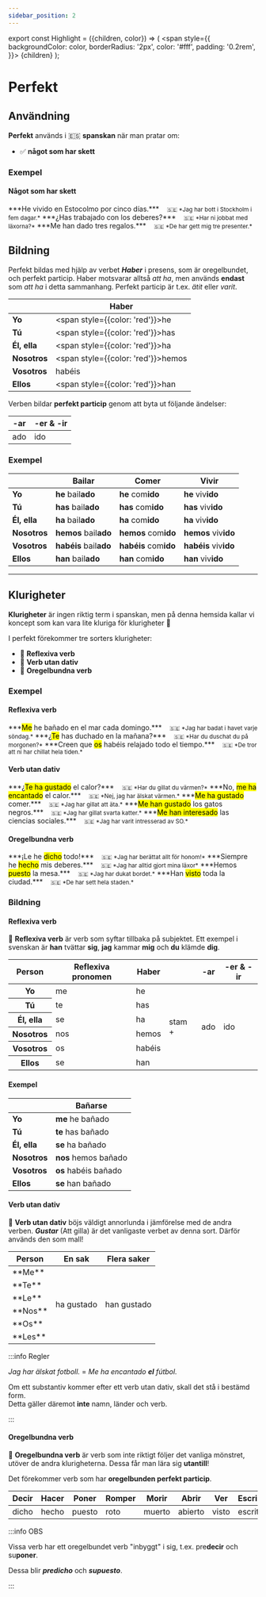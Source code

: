 ```yaml
---
sidebar_position: 2
---
```


export const Highlight = ({children, color}) => (
  <span
    style={{
      backgroundColor: color,
      borderRadius: '2px',
      color: '#fff',
      padding: '0.2rem',
    }}>
    {children}
  </span>
);

# <Highlight color="#0b00d1">Perfekt</Highlight>

## <Highlight color="#ff4802">Användning</Highlight>

**Perfekt** används i 🇪🇸 **spanskan** när man pratar om:

- ✅ **något som har skett**

### <Highlight color="#ff4802">Exempel</Highlight>

#### <Highlight color="#ff4802">Något som har skett</Highlight>
 
<div class="custom-quote">  
***He vivido en Estocolmo por cinco días.***   
&nbsp;&nbsp;&nbsp;<small>🇸🇪 *Jag har bott i Stockholm i fem dagar.*</small>    
***¿Has trabajado con los deberes?***   
&nbsp;&nbsp;&nbsp;<small>🇸🇪 *Har ni jobbat med läxorna?*</small>    
***Me han dado tres regalos.***    
&nbsp;&nbsp;&nbsp;<small>🇸🇪 *De har gett mig tre presenter.*</small> 
</div>

## <Highlight color="#ff4802">Bildning</Highlight>

Perfekt bildas med hjälp av verbet ***Haber*** i presens, som är oregelbundet, och perfekt particip. Haber motsvarar alltså *att ha*, men används **endast** som *att ha* i detta sammanhang. Perfekt particip är t.ex. *ätit* eller *varit*. 

|       | Haber   | 
| ----- | ----- | 
| **Yo**    | <span style={{color: 'red'}}>he</span>     | 
| **Tú**    | <span style={{color: 'red'}}>has</span>    |
| **Él, ella**    | <span style={{color: 'red'}}>ha</span>     |
| **Nosotros**    | <span style={{color: 'red'}}>hemos</span>     | 
| **Vosotros**    | habéis     | 
| **Ellos**    | <span style={{color: 'red'}}>han</span>     | 

Verben bildar **perfekt particip** genom att byta ut följande ändelser:

| -ar     | -er & -ir   | 
| ------- | ----------- | 
| ado     | ido         |


### <Highlight color="#ff4802">Exempel</Highlight>

|       | Bailar   | Comer   | Vivir   |
| ----- | ----- | ----- | ----- |
| **Yo**    | **he** bail**ado**     | **he** com**ido**     | **he** viv**ido**     |
| **Tú**    | **has** bail**ado**    | **has** com**ido**    | **has** viv**ido**    |
| **Él, ella**    | **ha** bail**ado**     | **ha** com**ido**     | **ha** viv**ido**     |
| **Nosotros**    | **hemos** bail**ado**     | **hemos** com**ido**     | **hemos** viv**ido**     |
| **Vosotros**    | **habéis** bail**ado**     | **habéis** com**ido**     | **habéis** viv**ido**     |
| **Ellos**    | **han** bail**ado**     | **han** com**ido**     | **han** viv**ido**     |

---

## <Highlight color="#ff4802">Klurigheter</Highlight>

**Klurigheter** är ingen riktig term i spanskan, men på denna hemsida kallar vi koncept som kan vara lite kluriga för klurigheter 🥸

I perfekt förekommer tre sorters klurigheter:

- 🦺 **Reflexiva verb**
- 💩 **Verb utan dativ**
- 🖕 **Oregelbundna verb**

### <Highlight color="#ff4802">Exempel</Highlight>

#### <Highlight color="#ff4802">Reflexiva verb</Highlight>
 
<div class="custom-quote">  
<p>
***<mark>Me</mark> he bañado en el mar cada domingo.***   
&nbsp;&nbsp;&nbsp;<small>🇸🇪 *Jag har badat i havet varje söndag.*</small>    
***¿<mark>Te</mark> has duchado en la mañana?***   
&nbsp;&nbsp;&nbsp;<small>🇸🇪 *Har du duschat du på morgonen?*</small>    
***Creen que <mark>os</mark> habéis relajado todo el tiempo.***   
&nbsp;&nbsp;&nbsp;<small>🇸🇪 *De tror att ni har chillat hela tiden.*</small> 
</p>
</div>

#### <Highlight color="#ff4802">Verb utan dativ</Highlight>
 
<div class="custom-quote">  
<p>
***¿<mark>Te ha gustado</mark> el calor?***   
&nbsp;&nbsp;&nbsp;<small>🇸🇪 *Har du gillat du värmen?*</small>    
***No, <mark>me ha encantado</mark> el calor.***   
&nbsp;&nbsp;&nbsp;<small>🇸🇪 *Nej, jag har älskat värmen.*</small>   
***<mark>Me ha gustado</mark> comer.***   
&nbsp;&nbsp;&nbsp;<small>🇸🇪 *Jag har gillat att äta.*</small>      
***<mark>Me han gustado</mark> los gatos negros.***   
&nbsp;&nbsp;&nbsp;<small>🇸🇪 *Jag har gillat svarta katter.*</small>    
***<mark>Me han interesado</mark> las ciencias sociales.***   
&nbsp;&nbsp;&nbsp;<small>🇸🇪 *Jag har varit intresserad av SO.*</small>
</p>
</div>

#### <Highlight color="#ff4802">Oregelbundna verb</Highlight>
 
<div class="custom-quote">  
<p>
***¡Le he <mark>dicho</mark> todo!***   
&nbsp;&nbsp;&nbsp;<small>🇸🇪 *Jag har berättat allt för honom!*</small>    
***Siempre he <mark>hecho</mark> mis deberes.***   
&nbsp;&nbsp;&nbsp;<small>🇸🇪 *Jag har alltid gjort mina läxor*</small>    
***Hemos <mark>puesto</mark> la mesa.***   
&nbsp;&nbsp;&nbsp;<small>🇸🇪 *Jag har dukat bordet.*</small>    
***Han <mark>visto</mark> toda la ciudad.***    
&nbsp;&nbsp;&nbsp;<small>🇸🇪 *De har sett hela staden.*</small>  
</p>
</div>

### <Highlight color="#ff4802">Bildning</Highlight>

#### <Highlight color="#ff4802">Reflexiva verb</Highlight>

🦺 **Reflexiva verb** är verb som syftar tillbaka på subjektet. Ett exempel i svenskan är **han** tvättar **sig**, **jag** kammar **mig** och **du** klämde **dig**. 

<table>
  <thead>
    <tr>
      <th> Person</th>
      <th> Reflexiva pronomen</th>
      <th> Haber</th>
      <th> </th>
      <th> -ar</th>
      <th> -er & -ir</th>
    </tr>
  </thead>
  <tbody>
    <tr>
      <th> Yo</th>
      <td> me</td>
      <td> <span style={{color: 'red'}}>he</span> </td>
      <td rowspan="6">stam +</td>
      <td rowspan="6">ado</td>
      <td rowspan="6">ido</td>
    </tr>
    <tr>
      <th> Tú</th>
      <td> te</td>
      <td> <span style={{color: 'red'}}>has</span> </td>
    </tr>
    <tr>
      <th> Él, ella</th>
      <td> se</td>
      <td> <span style={{color: 'red'}}>ha</span> </td>
    </tr>
    <tr>
      <th> Nosotros</th>
      <td> nos</td>
      <td> <span style={{color: 'red'}}>hemos</span> </td>
    </tr>
    <tr>
      <th> Vosotros</th>
      <td> os</td>
      <td> habéis</td>
    </tr>
    <tr>
      <th> Ellos</th>
      <td> se</td>
      <td> <span style={{color: 'red'}}>han</span> </td>
    </tr>
  </tbody>
</table>

#### <Highlight color="#ff4802">Exempel</Highlight>

|                  | Bañar**se**      | 
| ---------------- | ---------------- |
| **Yo**           | **me** he bañado  | 
| **Tú**           | **te** has bañado     |
| **Él, ella**     | **se** ha bañado      |
| **Nosotros**     | **nos** hemos bañado  |   
| **Vosotros**     | **os** habéis bañado    |
| **Ellos**        | **se** han bañado     | 

#### <Highlight color="#ff4802">Verb utan dativ</Highlight>

💩 **Verb utan dativ** böjs väldigt annorlunda i jämförelse med de andra verben. ***Gustar*** (Att gilla) är det vanligaste verbet av denna sort. Därför används den som mall!

<table>
  <thead>
    <tr>
      <th> Person</th>
      <th> En sak</th>
      <th> Flera saker</th>
    </tr>
  </thead>
  <tbody>
    <tr>
      <td>**Me**</td>
      <td rowspan="6">ha gustado</td>
      <td rowspan="6">han gustado</td>
    </tr>
    <tr>
      <td>**Te**</td>
    </tr>
    <tr>
      <td>**Le**</td>
    </tr>
    <tr>
      <td>**Nos**</td>
    </tr>
    <tr>
      <td>**Os**</td>
    </tr>
    <tr>
      <td>**Les**</td>
    </tr>
  </tbody>
</table>

:::info Regler

*Jag har älskat fotboll.* = *Me ha encantado **el** fútbol.*

Om ett substantiv kommer efter ett verb utan dativ, skall det stå i bestämd form.     
Detta gäller däremot **inte** namn, länder och verb.

:::

#### <Highlight color="#ff4802">Oregelbundna verb</Highlight>

🖕 **Oregelbundna verb** är verb som inte riktigt följer det vanliga mönstret, utöver de andra klurigheterna. Dessa får man lära sig **utantill**! 

Det förekommer verb som har **oregelbunden perfekt particip**. 

<div class="my-special-table">  
<p>
<table>
  <thead>
    <tr>
      <th> Decir</th>
      <th> Hacer</th>
      <th> Poner</th>
      <th> Romper</th>
      <th> Morir</th>
      <th> Abrir</th>
      <th> Ver</th>
      <th> Escribir</th>
      <th> Resolver</th>
      <th> Descubrir</th>
      <th> Volver</th>
      <th> Cubrir</th>
      <th> Imprimir</th>
      <th> Freír</th>
    </tr>
  </thead>
  <tbody>
    <tr>
      <td><span style={{color: 'red'}}>dicho</span></td>
      <td><span style={{color: 'red'}}>hecho</span></td>
      <td><span style={{color: 'red'}}>puesto</span></td>
      <td><span style={{color: 'red'}}>roto</span></td>
      <td><span style={{color: 'red'}}>muerto</span></td>
      <td><span style={{color: 'red'}}>abierto</span></td>
      <td><span style={{color: 'red'}}>visto</span></td>
      <td><span style={{color: 'red'}}>escrito</span></td>
      <td><span style={{color: 'red'}}>resuelto</span></td>
      <td><span style={{color: 'red'}}>descubierto</span></td>
      <td><span style={{color: 'red'}}>vuelto</span></td>
      <td><span style={{color: 'red'}}>cubierto</span></td>
      <td><span style={{color: 'red'}}>impreso</span></td>
      <td><span style={{color: 'red'}}>frito</span></td>
    </tr>
  </tbody>
</table>
</p>
</div>

:::info OBS

Vissa verb har ett oregelbundet verb "inbyggt" i sig, t.ex. pre**decir** och su**poner**.

Dessa blir ***predicho*** och ***supuesto***.

:::